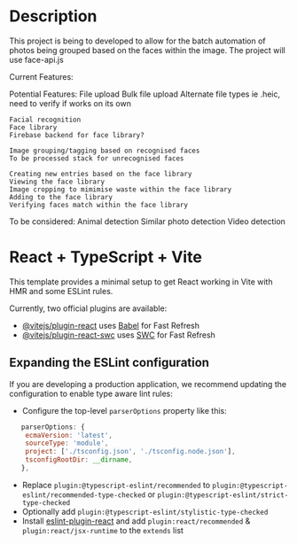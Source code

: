 # Description
This project is being to developed to allow for the batch automation of photos
being grouped based on the faces within the image. The project will use face-api.js

Current Features:

Potential Features:
    File upload
    Bulk file upload
    Alternate file types ie .heic, need to verify if works on its own

    Facial recognition
    Face library
    Firebase backend for face library?

    Image grouping/tagging based on recognised faces
    To be processed stack for unrecognised faces

    Creating new entries based on the face library
    Viewing the face library
    Image cropping to mimimise waste within the face library
    Adding to the face library
    Verifying faces match within the face library


To be considered:
    Animal detection
    Similar photo detection
    Video detection

# React + TypeScript + Vite

This template provides a minimal setup to get React working in Vite with HMR and some ESLint rules.

Currently, two official plugins are available:

- [@vitejs/plugin-react](https://github.com/vitejs/vite-plugin-react/blob/main/packages/plugin-react/README.md) uses [Babel](https://babeljs.io/) for Fast Refresh
- [@vitejs/plugin-react-swc](https://github.com/vitejs/vite-plugin-react-swc) uses [SWC](https://swc.rs/) for Fast Refresh

## Expanding the ESLint configuration

If you are developing a production application, we recommend updating the configuration to enable type aware lint rules:

- Configure the top-level `parserOptions` property like this:

```js
   parserOptions: {
    ecmaVersion: 'latest',
    sourceType: 'module',
    project: ['./tsconfig.json', './tsconfig.node.json'],
    tsconfigRootDir: __dirname,
   },
```

- Replace `plugin:@typescript-eslint/recommended` to `plugin:@typescript-eslint/recommended-type-checked` or `plugin:@typescript-eslint/strict-type-checked`
- Optionally add `plugin:@typescript-eslint/stylistic-type-checked`
- Install [eslint-plugin-react](https://github.com/jsx-eslint/eslint-plugin-react) and add `plugin:react/recommended` & `plugin:react/jsx-runtime` to the `extends` list
